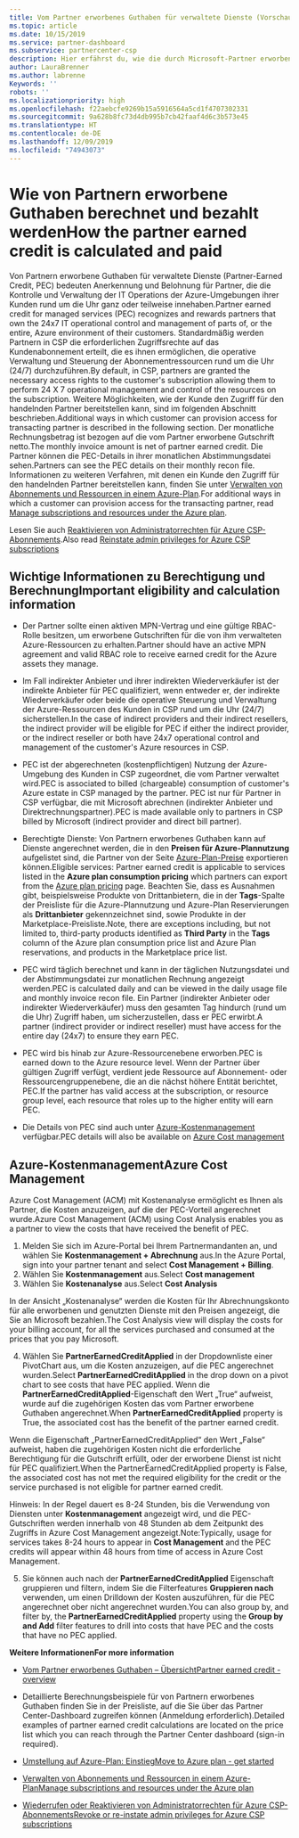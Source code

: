 ```yaml
---
title: Vom Partner erworbenes Guthaben für verwaltete Dienste (Vorschau) | Partner Center
ms.topic: article
ms.date: 10/15/2019
ms.service: partner-dashboard
ms.subservice: partnercenter-csp
description: Hier erfährst du, wie die durch Microsoft-Partner erworbenen Guthaben für verwaltete Dienste berechnet und ausgezahlt werden und wie du deine Berechtigung für das Programm prüfen kannst.
author: LauraBrenner
ms.author: labrenne
Keywords: ''
robots: ''
ms.localizationpriority: high
ms.openlocfilehash: f22aebcfe9269b15a5916564a5cd1f4707302331
ms.sourcegitcommit: 9a628b8fc73d4db995b7cb42faaf4d6c3b573e45
ms.translationtype: HT
ms.contentlocale: de-DE
ms.lasthandoff: 12/09/2019
ms.locfileid: "74943073"
---
```

# <a name="how-the-partner-earned-credit-is-calculated-and-paid"></a><span data-ttu-id="ba4e9-103">Wie von Partnern erworbene Guthaben berechnet und bezahlt werden</span><span class="sxs-lookup"><span data-stu-id="ba4e9-103">How the partner earned credit is calculated and paid</span></span>

<span data-ttu-id="ba4e9-104">Von Partnern erworbene Guthaben für verwaltete Dienste (Partner-Earned Credit, PEC) bedeuten Anerkennung und Belohnung für Partner, die die Kontrolle und Verwaltung der IT Operations der Azure-Umgebungen ihrer Kunden rund um die Uhr ganz oder teilweise innehaben.</span><span class="sxs-lookup"><span data-stu-id="ba4e9-104">Partner earned credit for managed services (PEC) recognizes and rewards partners that own the 24x7 IT operational control and management of parts of, or the entire, Azure environment of their customers.</span></span> <span data-ttu-id="ba4e9-105">Standardmäßig werden Partnern in CSP die erforderlichen Zugriffsrechte auf das Kundenabonnement erteilt, die es ihnen ermöglichen, die operative Verwaltung und Steuerung der Abonnementressourcen rund um die Uhr (24/7) durchzuführen.</span><span class="sxs-lookup"><span data-stu-id="ba4e9-105">By default, in CSP, partners are granted the necessary access rights to the customer's subscription allowing them to perform 24 X 7 operational management and control of the resources on the subscription.</span></span> <span data-ttu-id="ba4e9-106">Weitere Möglichkeiten, wie der Kunde den Zugriff für den handelnden Partner bereitstellen kann, sind im folgenden Abschnitt beschrieben.</span><span class="sxs-lookup"><span data-stu-id="ba4e9-106">Additional ways in which customer can provision access for transacting partner is described in the following section.</span></span> <span data-ttu-id="ba4e9-107">Der monatliche Rechnungsbetrag ist bezogen auf die vom Partner erworbene Gutschrift netto.</span><span class="sxs-lookup"><span data-stu-id="ba4e9-107">The monthly invoice amount is net of partner earned credit.</span></span> <span data-ttu-id="ba4e9-108">Die Partner können die PEC-Details in ihrer monatlichen Abstimmungsdatei sehen.</span><span class="sxs-lookup"><span data-stu-id="ba4e9-108">Partners can see the PEC details on their monthly recon file.</span></span> <span data-ttu-id="ba4e9-109">Informationen zu weiteren Verfahren, mit denen ein Kunde den Zugriff für den handelnden Partner bereitstellen kann, finden Sie unter [Verwalten von Abonnements und Ressourcen in einem Azure-Plan](azure-plan-manage.md).</span><span class="sxs-lookup"><span data-stu-id="ba4e9-109">For additional ways in which a customer can provision access for the transacting partner, read [Manage subscriptions and resources under the Azure plan](azure-plan-manage.md).</span></span>

<span data-ttu-id="ba4e9-110">Lesen Sie auch [Reaktivieren von Administratorrechten für Azure CSP-Abonnements](revoke-reinstate-csp.md).</span><span class="sxs-lookup"><span data-stu-id="ba4e9-110">Also read [Reinstate admin privileges for Azure CSP subscriptions](revoke-reinstate-csp.md)</span></span>

## <a name="important-eligibility-and-calculation-information"></a><span data-ttu-id="ba4e9-111">Wichtige Informationen zu Berechtigung und Berechnung</span><span class="sxs-lookup"><span data-stu-id="ba4e9-111">Important eligibility and calculation information</span></span>

- <span data-ttu-id="ba4e9-112">Der Partner sollte einen aktiven MPN-Vertrag und eine gültige RBAC-Rolle besitzen, um erworbene Gutschriften für die von ihm verwalteten Azure-Ressourcen zu erhalten.</span><span class="sxs-lookup"><span data-stu-id="ba4e9-112">Partner should have an active MPN agreement and valid RBAC role to receive earned credit for the Azure assets they manage.</span></span> 

- <span data-ttu-id="ba4e9-113">Im Fall indirekter Anbieter und ihrer indirekten Wiederverkäufer ist der indirekte Anbieter für PEC qualifiziert, wenn entweder er, der indirekte Wiederverkäufer oder beide die operative Steuerung und Verwaltung der Azure-Ressourcen des Kunden in CSP rund um die Uhr (24/7) sicherstellen.</span><span class="sxs-lookup"><span data-stu-id="ba4e9-113">In the case of indirect providers and their indirect resellers, the indirect provider will be eligible for PEC if either the indirect provider, or the indirect reseller or both have 24x7 operational control and management of the customer's Azure resources in CSP.</span></span>

- <span data-ttu-id="ba4e9-114">PEC ist der abgerechneten (kostenpflichtigen) Nutzung der Azure-Umgebung des Kunden in CSP zugeordnet, die vom Partner verwaltet wird.</span><span class="sxs-lookup"><span data-stu-id="ba4e9-114">PEC is associated to billed (chargeable) consumption of customer's Azure estate in CSP managed by the partner.</span></span> <span data-ttu-id="ba4e9-115">PEC ist nur für Partner in CSP verfügbar, die mit Microsoft abrechnen (indirekter Anbieter und Direktrechnungspartner).</span><span class="sxs-lookup"><span data-stu-id="ba4e9-115">PEC is made available only to partners in CSP billed by Microsoft (indirect provider and direct bill partner).</span></span> 

- <span data-ttu-id="ba4e9-116">Berechtigte Dienste: Von Partnern erworbenes Guthaben kann auf Dienste angerechnet werden, die in den **Preisen für Azure-Plannutzung** aufgelistet sind, die Partner von der Seite [Azure-Plan-Preise](https://partner.microsoft.com/commerce/sales) exportieren können.</span><span class="sxs-lookup"><span data-stu-id="ba4e9-116">Eligible services: Partner earned credit is applicable to services listed in the **Azure plan consumption pricing** which partners can export from the [Azure plan pricing](https://partner.microsoft.com/commerce/sales) page.</span></span> <span data-ttu-id="ba4e9-117">Beachten Sie, dass es Ausnahmen gibt, beispielsweise Produkte von Drittanbietern, die in der **Tags**-Spalte der Preisliste für die Azure-Plannutzung und Azure-Plan Reservierungen als **Drittanbieter** gekennzeichnet sind, sowie Produkte in der Marketplace-Preisliste.</span><span class="sxs-lookup"><span data-stu-id="ba4e9-117">Note, there are exceptions including, but not limited to, third-party products identified as **Third Party** in  the **Tags** column of the Azure plan consumption price list and Azure Plan reservations, and products in the Marketplace price list.</span></span>

- <span data-ttu-id="ba4e9-118">PEC wird täglich berechnet und kann in der täglichen Nutzungsdatei und der Abstimmungsdatei zur monatlichen Rechnung angezeigt werden.</span><span class="sxs-lookup"><span data-stu-id="ba4e9-118">PEC is calculated daily and can be viewed in the daily usage file and monthly invoice recon file.</span></span> <span data-ttu-id="ba4e9-119">Ein Partner (indirekter Anbieter oder indirekter Wiederverkäufer) muss den gesamten Tag hindurch (rund um die Uhr) Zugriff haben, um sicherzustellen, dass er PEC erwirbt.</span><span class="sxs-lookup"><span data-stu-id="ba4e9-119">A partner (indirect provider or indirect reseller) must have access for the entire day (24x7) to ensure they earn PEC.</span></span>  

- <span data-ttu-id="ba4e9-120">PEC wird bis hinab zur Azure-Ressourcenebene erworben.</span><span class="sxs-lookup"><span data-stu-id="ba4e9-120">PEC is earned down to the Azure resource level.</span></span> <span data-ttu-id="ba4e9-121">Wenn der Partner über gültigen Zugriff verfügt, verdient jede Ressource auf Abonnement- oder Ressourcengruppenebene, die an die nächst höhere Entität berichtet, PEC.</span><span class="sxs-lookup"><span data-stu-id="ba4e9-121">If the partner has valid access at the subscription, or resource group level, each resource that roles up to the higher entity will earn PEC.</span></span>  

- <span data-ttu-id="ba4e9-122">Die Details von PEC sind auch unter [Azure-Kostenmanagement](https://go.microsoft.com/fwlink/?linkid=2106482) verfügbar.</span><span class="sxs-lookup"><span data-stu-id="ba4e9-122">PEC details will also be available on [Azure Cost management](https://go.microsoft.com/fwlink/?linkid=2106482)</span></span>

## <a name="azure-cost-management"></a><span data-ttu-id="ba4e9-123">Azure-Kostenmanagement</span><span class="sxs-lookup"><span data-stu-id="ba4e9-123">Azure Cost Management</span></span>

 <span data-ttu-id="ba4e9-124">Azure Cost Management (ACM) mit Kostenanalyse ermöglicht es Ihnen als Partner, die Kosten anzuzeigen, auf die der PEC-Vorteil angerechnet wurde.</span><span class="sxs-lookup"><span data-stu-id="ba4e9-124">Azure Cost Management (ACM) using Cost Analysis enables you as a partner to view the costs that have received the benefit of PEC.</span></span>  

1. <span data-ttu-id="ba4e9-125">Melden Sie sich im Azure-Portal bei Ihrem Partnermandanten an, und wählen Sie **Kostenmanagement + Abrechnung** aus.</span><span class="sxs-lookup"><span data-stu-id="ba4e9-125">In the Azure Portal, sign into your partner tenant and select **Cost Management + Billing**.</span></span>
2.  <span data-ttu-id="ba4e9-126">Wählen Sie **Kostenmanagement** aus.</span><span class="sxs-lookup"><span data-stu-id="ba4e9-126">Select **Cost management**</span></span>
3.  <span data-ttu-id="ba4e9-127">Wählen Sie **Kostenanalyse** aus.</span><span class="sxs-lookup"><span data-stu-id="ba4e9-127">Select **Cost Analysis**</span></span>

<span data-ttu-id="ba4e9-128">In der Ansicht „Kostenanalyse“ werden die Kosten für Ihr Abrechnungskonto für alle erworbenen und genutzten Dienste mit den Preisen angezeigt, die Sie an Microsoft bezahlen.</span><span class="sxs-lookup"><span data-stu-id="ba4e9-128">The Cost Analysis view will display the costs for your billing account, for all the services purchased and consumed at the prices that you pay Microsoft.</span></span>

4.  <span data-ttu-id="ba4e9-129">Wählen Sie **PartnerEarnedCreditApplied** in der Dropdownliste einer PivotChart aus, um die Kosten anzuzeigen, auf die PEC angerechnet wurden.</span><span class="sxs-lookup"><span data-stu-id="ba4e9-129">Select **PartnerEarnedCreditApplied** in the drop down on a pivot chart to see costs that have PEC applied.</span></span> <span data-ttu-id="ba4e9-130">Wenn die **PartnerEarnedCreditApplied**-Eigenschaft den Wert „True“ aufweist, wurde auf die zugehörigen Kosten das vom Partner erworbene Guthaben angerechnet.</span><span class="sxs-lookup"><span data-stu-id="ba4e9-130">When **PartnerEarnedCreditApplied** property is True, the associated cost has the benefit of the partner earned credit.</span></span> 

<span data-ttu-id="ba4e9-131">Wenn die Eigenschaft „PartnerEarnedCreditApplied“ den Wert „False“ aufweist, haben die zugehörigen Kosten nicht die erforderliche Berechtigung für die Gutschrift erfüllt, oder der erworbene Dienst ist nicht für PEC qualifiziert.</span><span class="sxs-lookup"><span data-stu-id="ba4e9-131">When the PartnerEarnedCreditApplied property is False, the associated cost has not met the required eligibility for the credit or the service purchased is not eligible for partner earned credit.</span></span>

<span data-ttu-id="ba4e9-132">Hinweis: In der Regel dauert es 8-24 Stunden, bis die Verwendung von Diensten unter **Kostenmanagement** angezeigt wird, und die PEC-Gutschriften werden innerhalb von 48 Stunden ab dem Zeitpunkt des Zugriffs in Azure Cost Management angezeigt.</span><span class="sxs-lookup"><span data-stu-id="ba4e9-132">Note:Typically, usage for services takes 8-24 hours to appear in **Cost Management** and the PEC credits will appear within 48 hours from time of access in Azure Cost Management.</span></span>

5. <span data-ttu-id="ba4e9-133">Sie können auch nach der **PartnerEarnedCreditApplied** Eigenschaft gruppieren und filtern, indem Sie die Filterfeatures **Gruppieren nach** verwenden, um einen Drilldown der Kosten auszuführen, für die PEC angerechnet ober nicht angerechnet wurden.</span><span class="sxs-lookup"><span data-stu-id="ba4e9-133">You can also group by, and filter by, the **PartnerEarnedCreditApplied** property using the **Group by and Add** filter features to drill into costs that have PEC and the costs that have no PEC applied.</span></span>

 <span data-ttu-id="ba4e9-134">**Weitere Informationen**</span><span class="sxs-lookup"><span data-stu-id="ba4e9-134">**For more information**</span></span>

- [<span data-ttu-id="ba4e9-135">Vom Partner erworbenes Guthaben – Übersicht</span><span class="sxs-lookup"><span data-stu-id="ba4e9-135">Partner earned credit - overview</span></span>](partner-earned-credit.md)

- <span data-ttu-id="ba4e9-136">Detaillierte Berechnungsbeispiele für von Partnern erworbenes Guthaben finden Sie in der Preisliste, auf die Sie über das Partner Center-Dashboard zugreifen können (Anmeldung erforderlich).</span><span class="sxs-lookup"><span data-stu-id="ba4e9-136">Detailed examples of partner earned credit calculations are located on the price list which you can reach through the Partner Center dashboard (sign-in required).</span></span>

- [<span data-ttu-id="ba4e9-137">Umstellung auf Azure-Plan: Einstieg</span><span class="sxs-lookup"><span data-stu-id="ba4e9-137">Move to Azure plan - get started</span></span>](azure-plan-get-started.md)

- [<span data-ttu-id="ba4e9-138">Verwalten von Abonnements und Ressourcen in einem Azure-Plan</span><span class="sxs-lookup"><span data-stu-id="ba4e9-138">Manage subscriptions and resources under the Azure plan</span></span>](azure-plan-manage.md)

- [<span data-ttu-id="ba4e9-139">Wiederrufen oder Reaktivieren von Administratorrechten für Azure CSP-Abonnements</span><span class="sxs-lookup"><span data-stu-id="ba4e9-139">Revoke or re-instate admin privileges for Azure CSP subscriptions  </span></span>](revoke-reinstate-csp.md)

